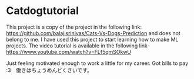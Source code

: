 # Catdogtutorial
This project is a copy of the project in the following link: https://github.com/balajisrinivas/Cats-Vs-Dogs-Prediction and does not belong to me. I have used this project to start learning how to make ML projects. The video tutorial is available in the following link- https://www.youtube.com/watch?v=FLf5qmSOkwU

Just feeling motivated enough to work a little for my career. Got bills to pay :3　働きはちょうめんどくさいです。
